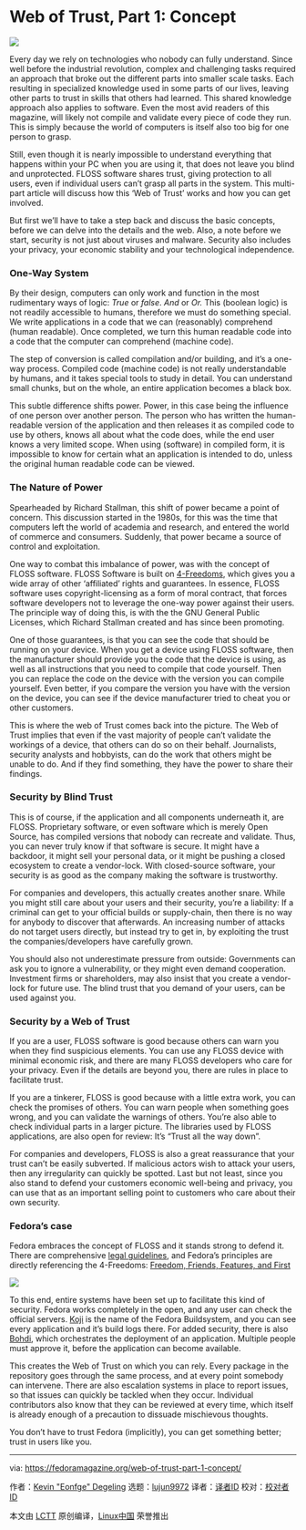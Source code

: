 [#]: collector: (lujun9972)
[#]: translator: ( )
[#]: reviewer: ( )
[#]: publisher: ( )
[#]: url: ( )
[#]: subject: (Web of Trust, Part 1: Concept)
[#]: via: (https://fedoramagazine.org/web-of-trust-part-1-concept/)
[#]: author: (Kevin "Eonfge" Degeling https://fedoramagazine.org/author/eonfge/)

Web of Trust, Part 1: Concept
======

![][1]

Every day we rely on technologies who nobody can fully understand. Since well before the industrial revolution, complex and challenging tasks required an approach that broke out the different parts into smaller scale tasks. Each resulting in specialized knowledge used in some parts of our lives, leaving other parts to trust in skills that others had learned. This shared knowledge approach also applies to software. Even the most avid readers of this magazine, will likely not compile and validate every piece of code they run. This is simply because the world of computers is itself also too big for one person to grasp.

Still, even though it is nearly impossible to understand everything that happens within your PC when you are using it, that does not leave you blind and unprotected. FLOSS software shares trust, giving protection to all users, even if individual users can’t grasp all parts in the system. This multi-part article will discuss how this ‘Web of Trust’ works and how you can get involved.

But first we’ll have to take a step back and discuss the basic concepts, before we can delve into the details and the web. Also, a note before we start, security is not just about viruses and malware. Security also includes your privacy, your economic stability and your technological independence.

### One-Way System

By their design, computers can only work and function in the most rudimentary ways of logic: _True_ or _false_. _And_ or _Or._ This (boolean logic) is not readily accessible to humans, therefore we must do something special. We write applications in a code that we can (reasonably) comprehend (human readable). Once completed, we turn this human readable code into a code that the computer can comprehend (machine code).

The step of conversion is called compilation and/or building, and it’s a one-way process. Compiled code (machine code) is not really understandable by humans, and it takes special tools to study in detail. You can understand small chunks, but on the whole, an entire application becomes a black box.

This subtle difference shifts power. Power, in this case being the influence of one person over another person. The person who has written the human-readable version of the application and then releases it as compiled code to use by others, knows all about what the code does, while the end user knows a very limited scope. When using (software) in compiled form, it is impossible to know for certain what an application is intended to do, unless the original human readable code can be viewed.

### **The Nature of Power**

Spearheaded by Richard Stallman, this shift of power became a point of concern. This discussion started in the 1980s, for this was the time that computers left the world of academia and research, and entered the world of commerce and consumers. Suddenly, that power became a source of control and exploitation.

One way to combat this imbalance of power, was with the concept of FLOSS software. FLOSS Software is built on [4-Freedoms][2], which gives you a wide array of other ‘affiliated’ rights and guarantees. In essence, FLOSS software uses copyright-licensing as a form of moral contract, that forces software developers not to leverage the one-way power against their users. The principle way of doing this, is with the the GNU General Public Licenses, which Richard Stallman created and has since been promoting.

One of those guarantees, is that you can see the code that should be running on your device. When you get a device using FLOSS software, then the manufacturer should provide you the code that the device is using, as well as all instructions that you need to compile that code yourself. Then you can replace the code on the device with the version you can compile yourself. Even better, if you compare the version you have with the version on the device, you can see if the device manufacturer tried to cheat you or other customers.

This is where the web of Trust comes back into the picture. The Web of Trust implies that even if the vast majority of people can’t validate the workings of a device, that others can do so on their behalf. Journalists, security analysts and hobbyists, can do the work that others might be unable to do. And if they find something, they have the power to share their findings.

### Security by B**lind** **Trust**

This is of course, if the application and all components underneath it, are FLOSS. Proprietary software, or even software which is merely Open Source, has compiled versions that nobody can recreate and validate. Thus, you can never truly know if that software is secure. It might have a backdoor, it might sell your personal data, or it might be pushing a closed ecosystem to create a vendor-lock. With closed-source software, your security is as good as the company making the software is trustworthy.

For companies and developers, this actually creates another snare. While you might still care about your users and their security, you’re a liability: If a criminal can get to your official builds or supply-chain, then there is no way for anybody to discover that afterwards. An increasing number of attacks do not target users directly, but instead try to get in, by exploiting the trust the companies/developers have carefully grown.

You should also not underestimate pressure from outside: Governments can ask you to ignore a vulnerability, or they might even demand cooperation. Investment firms or shareholders, may also insist that you create a vendor-lock for future use. The blind trust that you demand of your users, can be used against you.

### Security by a Web of Trust

If you are a user, FLOSS software is good because others can warn you when they find suspicious elements. You can use any FLOSS device with minimal economic risk, and there are many FLOSS developers who care for your privacy. Even if the details are beyond you, there are rules in place to facilitate trust.

If you are a tinkerer, FLOSS is good because with a little extra work, you can check the promises of others. You can warn people when something goes wrong, and you can validate the warnings of others. You’re also able to check individual parts in a larger picture. The libraries used by FLOSS applications, are also open for review: It’s “Trust all the way down”.

For companies and developers, FLOSS is also a great reassurance that your trust can’t be easily subverted. If malicious actors wish to attack your users, then any irregularity can quickly be spotted. Last but not least, since you also stand to defend your customers economic well-being and privacy, you can use that as an important selling point to customers who care about their own security.

### Fedora’s case

Fedora embraces the concept of FLOSS and it stands strong to defend it. There are comprehensive [legal guidelines][3], and Fedora’s principles are directly referencing the 4-Freedoms: [Freedom, Friends, Features, and First][4]

![][5]

To this end, entire systems have been set up to facilitate this kind of security. Fedora works completely in the open, and any user can check the official servers. [Koji][6] is the name of the Fedora Buildsystem, and you can see every application and it’s build logs there. For added security, there is also [Bohdi][7], which orchestrates the deployment of an application. Multiple people must approve it, before the application can become available.

This creates the Web of Trust on which you can rely. Every package in the repository goes through the same process, and at every point somebody can intervene. There are also escalation systems in place to report issues, so that issues can quickly be tackled when they occur. Individual contributors also know that they can be reviewed at every time, which itself is already enough of a precaution to dissuade mischievous thoughts.

You don’t have to trust Fedora (implicitly), you can get something better; trust in users like you.

--------------------------------------------------------------------------------

via: https://fedoramagazine.org/web-of-trust-part-1-concept/

作者：[Kevin "Eonfge" Degeling][a]
选题：[lujun9972][b]
译者：[译者ID](https://github.com/译者ID)
校对：[校对者ID](https://github.com/校对者ID)

本文由 [LCTT](https://github.com/LCTT/TranslateProject) 原创编译，[Linux中国](https://linux.cn/) 荣誉推出

[a]: https://fedoramagazine.org/author/eonfge/
[b]: https://github.com/lujun9972
[1]: https://fedoramagazine.org/wp-content/uploads/2020/09/weboftrust1-816x345.jpg
[2]: https://fsfe.org/freesoftware/freesoftware.en.html
[3]: https://fedoraproject.org/wiki/Licensing:Main?rd=Licensing
[4]: https://docs.fedoraproject.org/en-US/project/
[5]: https://fedoramagazine.org/wp-content/uploads/2020/09/foundations_expand_1_freedom.png
[6]: https://koji.fedoraproject.org/koji/index
[7]: https://bodhi.fedoraproject.org/
